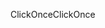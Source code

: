 <span data-ttu-id="4af81-101">ClickOnce</span><span class="sxs-lookup"><span data-stu-id="4af81-101">ClickOnce</span></span>